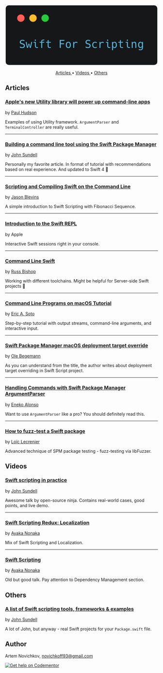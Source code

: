 <p align="center">
    <img src=".github/Logo.png" />
</p>
<p align="center">
  <a href="#articles"> Articles </a> • <a href="#videos"> Videos </a> • <a href="#others"> Others</a>
</p>

## Articles
### [Apple's new Utility library will power up command-line apps](https://www.hackingwithswift.com/articles/44/apple-s-new-utility-library-will-power-up-command-line-apps) 
by [Paul Hudson](https://twitter.com/twostraws)

Examples of using Utility framework. `ArgumentParser` and `TerminalController` are really useful.

---
### [Building a command line tool using the Swift Package Manager](https://www.swiftbysundell.com/posts/building-a-command-line-tool-using-the-swift-package-manager?rq=package) 
by [John Sundell](https://twitter.com/johnsundell)

Personally my favorite article. In format of tutorial with recommendations based on real experience. And updated to Swift 4 🚀

---
### [Scripting and Compiling Swift on the Command Line](http://jblevins.org/log/swift) 
by [Jason Blevins](https://twitter.com/jrblevin)

A simple introduction to Swift Scripting with Fibonacci Sequence.

---
### [Introduction to the Swift REPL](https://developer.apple.com/swift/blog/?id=18) 
by Apple

Interactive Swift sessions right in your console.

---
### [Command Line Swift](http://www.russbishop.net/command-line-swift) 
by [Russ Bishop](https://twitter.com/xenadu02)

Working with different toolchains. Might be helpful for Server-side Swift projects 🤔

---
### [Command Line Programs on macOS Tutorial](https://www.raywenderlich.com/163134/command-line-programs-macos-tutorial-2)
by [Eric A. Soto](https://twitter.com/ericwastaken)

Step-by-step tutorial with output streams, command-line arguments, and interactive input.

---
### [Swift Package Manager macOS deployment target override](https://oleb.net/blog/2017/04/swift-3-1-package-manager-deployment-target/)
by [Ole Begemann](https://twitter.com/olebegemann)

As you can understand from the title, the author writes about deployment target overriding in Swift Script project.

---
### [Handling Commands with Swift Package Manager ArgumentParser](http://www.enekoalonso.com/articles/handling-commands-with-swift-package-manager)
by [Eneko Alonso](https://twitter.com/eneko)

Want to use `ArgumentParser` like a pro? You should definitely read this.

---
### [How to fuzz-test a Swift package](https://loic.land/2018/04/06/fuzzing.html)
by [Loïc Lecrenier](https://twitter.com/loiclec)

Advanced technique of SPM package testing - fuzz-testing via libFuzzer.


## Videos
### [Swift scripting in practice](https://youtu.be/_8hQA67n04E) 
by [John Sundell](https://twitter.com/johnsundell)

Awesome talk by open-source ninja. Contains real-world cases, good points, and live demo.

---
### [Swift Scripting Redux: Localization](https://news.realm.io/news/altconf-ayaka-nonaka-swift-scripting-redux-localization/) 
by [Ayaka Nonaka](https://twitter.com/ayanonagon)

Mix of Swift Scripting and Localization.

---
### [Swift Scripting](https://news.realm.io/news/swift-scripting/) 
by [Ayaka Nonaka](https://twitter.com/ayanonagon)

Old but good talk. Pay attention to Dependency Management section.
## Others

### [A list of Swift scripting tools, frameworks & examples](https://github.com/JohnSundell/SwiftScripting) 
by [John Sundell](https://twitter.com/johnsundell)

A lot of John, but anyway - real Swift projects for your `Package.swift` file.

## Author
Artem Novichkov, novichkoff93@gmail.com


[![Get help on Codementor](https://cdn.codementor.io/badges/get_help_github.svg)](https://www.codementor.io/artemnovichkov?utm_source=github&utm_medium=button&utm_term=artemnovichkov&utm_campaign=github)

